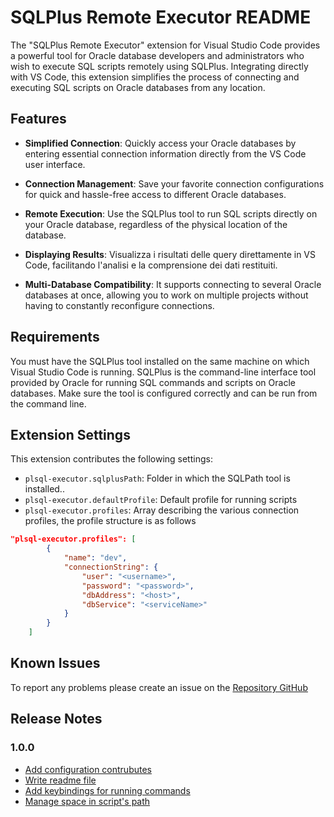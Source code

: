 # SQLPlus Remote Executor README

The "SQLPlus Remote Executor" extension for Visual Studio Code provides a powerful tool for Oracle database developers and administrators who wish to execute SQL scripts remotely using SQLPlus. Integrating directly with VS Code, this extension simplifies the process of connecting and executing SQL scripts on Oracle databases from any location.

## Features

* __Simplified Connection__: Quickly access your Oracle databases by entering essential connection information directly from the VS Code user interface.

* __Connection Management__: Save your favorite connection configurations for quick and hassle-free access to different Oracle databases.

* __Remote Execution__: Use the SQLPlus tool to run SQL scripts directly on your Oracle database, regardless of the physical location of the database.

* __Displaying Results__: Visualizza i risultati delle query direttamente in VS Code, facilitando l'analisi e la comprensione dei dati restituiti.

* __Multi-Database Compatibility__: It supports connecting to several Oracle databases at once, allowing you to work on multiple projects without having to constantly reconfigure connections.

## Requirements

You must have the SQLPlus tool installed on the same machine on which Visual Studio Code is running. SQLPlus is the command-line interface tool provided by Oracle for running SQL commands and scripts on Oracle databases. Make sure the tool is configured correctly and can be run from the command line.

## Extension Settings

This extension contributes the following settings:

* `plsql-executor.sqlplusPath`: Folder in which the SQLPath tool is installed..
* `plsql-executor.defaultProfile`: Default profile for running scripts
* `plsql-executor.profiles`: Array describing the various connection profiles, the profile structure is as follows
```json
"plsql-executor.profiles": [
        {
            "name": "dev",
            "connectionString": {
                "user": "<username>",
                "password": "<password>",
                "dbAddress": "<host>",
                "dbService": "<serviceName>"
            }
        }
    ]
```

## Known Issues

To report any problems please create an issue on the [Repository GitHub](https://github.com/giane88/plsql-executor/issues)

## Release Notes

### 1.0.0
* [Add configuration contrubutes](https://github.com/giane88/plsql-executor/issues/2)
* [Write readme file](https://github.com/giane88/plsql-executor/issues/3)
* [Add keybindings for running commands](https://github.com/giane88/plsql-executor/issues/4)
* [Manage space in script's path](https://github.com/giane88/plsql-executor/issues/5)

